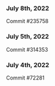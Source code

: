 ### July 8th, 2022

Commit #235758

### July 5th, 2022

Commit #314353


### July 4th, 2022

Commit #72281
